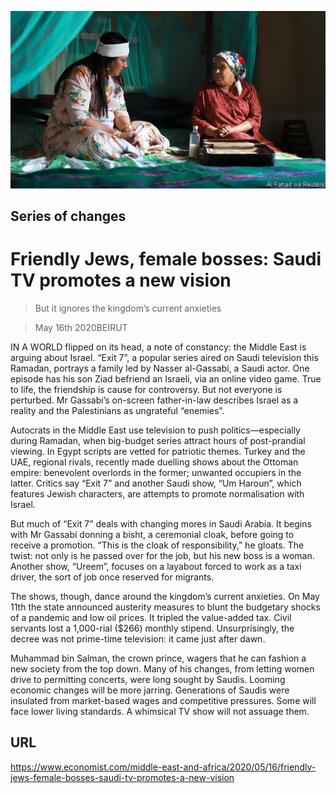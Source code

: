 ![](./images/20200516_MAP501.jpg)

## Series of changes

# Friendly Jews, female bosses: Saudi TV promotes a new vision

> But it ignores the kingdom’s current anxieties

> May 16th 2020BEIRUT

IN A WORLD flipped on its head, a note of constancy: the Middle East is arguing about Israel. “Exit 7”, a popular series aired on Saudi television this Ramadan, portrays a family led by Nasser al-Gassabi, a Saudi actor. One episode has his son Ziad befriend an Israeli, via an online video game. True to life, the friendship is cause for controversy. But not everyone is perturbed. Mr Gassabi’s on-screen father-in-law describes Israel as a reality and the Palestinians as ungrateful “enemies”.

Autocrats in the Middle East use television to push politics—especially during Ramadan, when big-budget series attract hours of post-prandial viewing. In Egypt scripts are vetted for patriotic themes. Turkey and the UAE, regional rivals, recently made duelling shows about the Ottoman empire: benevolent overlords in the former; unwanted occupiers in the latter. Critics say “Exit 7” and another Saudi show, “Um Haroun”, which features Jewish characters, are attempts to promote normalisation with Israel.

But much of “Exit 7” deals with changing mores in Saudi Arabia. It begins with Mr Gassabi donning a bisht, a ceremonial cloak, before going to receive a promotion. “This is the cloak of responsibility,” he gloats. The twist: not only is he passed over for the job, but his new boss is a woman. Another show, “Ureem”, focuses on a layabout forced to work as a taxi driver, the sort of job once reserved for migrants.

The shows, though, dance around the kingdom’s current anxieties. On May 11th the state announced austerity measures to blunt the budgetary shocks of a pandemic and low oil prices. It tripled the value-added tax. Civil servants lost a 1,000-rial ($266) monthly stipend. Unsurprisingly, the decree was not prime-time television: it came just after dawn.

Muhammad bin Salman, the crown prince, wagers that he can fashion a new society from the top down. Many of his changes, from letting women drive to permitting concerts, were long sought by Saudis. Looming economic changes will be more jarring. Generations of Saudis were insulated from market-based wages and competitive pressures. Some will face lower living standards. A whimsical TV show will not assuage them.

## URL

https://www.economist.com/middle-east-and-africa/2020/05/16/friendly-jews-female-bosses-saudi-tv-promotes-a-new-vision
